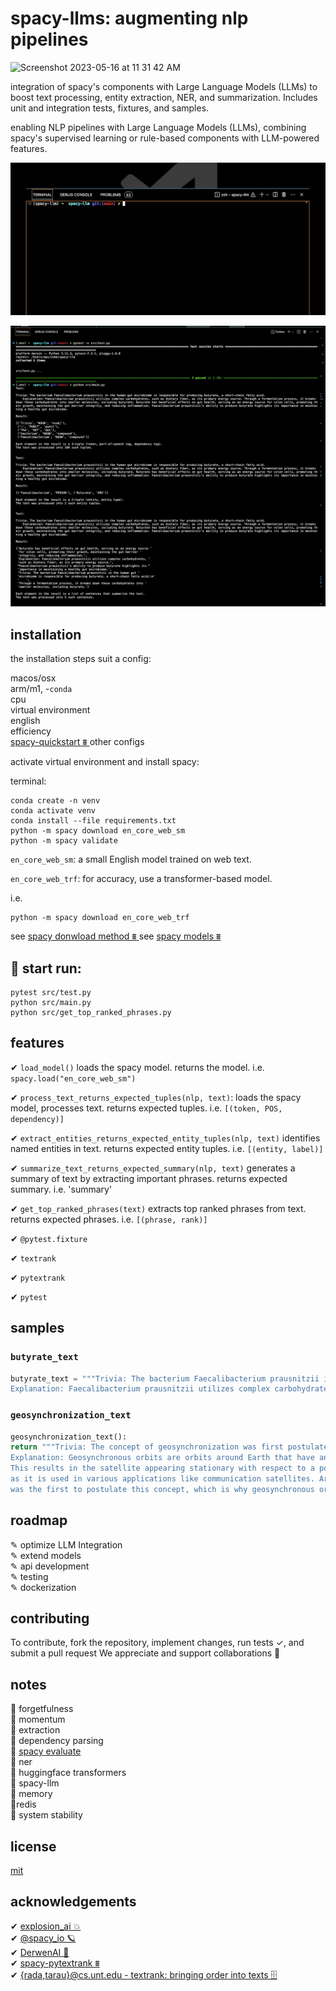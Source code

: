 # spacy-llms: augmenting nlp pipelines

<img width="514" alt="Screenshot 2023-05-16 at 11 31 42 AM" src="https://github.com/patmejia/spacy-llm/assets/92187562/af4ce21a-e872-4f5f-9d1b-cc464d812157">

integration of spacy's components with Large Language Models (LLMs) to boost text processing, entity extraction, NER, and summarization. Includes unit and integration tests, fixtures, and samples.

enabling NLP pipelines with Large Language Models (LLMs), combining spacy's supervised learning or rule-based components with LLM-powered features.

![process_text_foo](docs/process_text.gif)

![console-output](docs/console_screenshoot.png)

## installation

the installation steps suit a config:

macos/osx</br>
arm/m1, -`conda`</br>
cpu</br>
virtual environment</br>
english</br>
efficiency</br>
[spacy-quickstart ⩩ ](https://spacy.io/usage#quickstart) other configs

activate virtual environment and install spacy:

terminal:

```shell
conda create -n venv
conda activate venv
conda install --file requirements.txt
python -m spacy download en_core_web_sm
python -m spacy validate
```

`en_core_web_sm`: a small English model trained on web text.

`en_core_web_trf`: for accuracy, use a transformer-based model.

i.e.

```shell
python -m spacy download en_core_web_trf
```
see [spacy donwload method ⩩ ](https://spacy.io/api/cli#download)
see [spacy models ⩩ ](https://spacy.io/models/en#en_core_web_sm)

## 🏁 start run:

```shell
pytest src/test.py
python src/main.py
python src/get_top_ranked_phrases.py
```

## features

✔︎ `load_model()` loads the spacy model. returns the model. i.e. `spacy.load("en_core_web_sm")`

✔︎ `process_text_returns_expected_tuples(nlp, text)`: loads the spacy model, processes text. returns expected tuples. i.e. `[(token, POS, dependency)]`

✔︎ `extract_entities_returns_expected_entity_tuples(nlp, text)` identifies named entities in text. returns expected entity tuples. i.e. `[(entity, label)]`

✔︎ `summarize_text_returns_expected_summary(nlp, text)` generates a summary of text by extracting important phrases. returns expected summary. i.e. 'summary'

✔︎ `get_top_ranked_phrases(text)` extracts top ranked phrases from text. returns expected phrases. i.e. `[(phrase, rank)]`

✔︎ `@pytest.fixture`

✔︎ `textrank`

✔︎ `pytextrank`

✔︎ `pytest`

## samples

### `butyrate_text`

```python
butyrate_text = """Trivia: The bacterium Faecalibacterium prausnitzii in the human gut microbiome is responsible for producing butyrate, a short-chain fatty acid.
Explanation: Faecalibacterium prausnitzii utilizes complex carbohydrates, such as dietary fiber, as its primary energy source. Through a fermentation process, it breaks down these carbohydrates into smaller molecules, including butyrate. Butyrate has beneficial effects on gut health, serving as an energy source for colon cells, promoting their growth, maintaining the gut barrier integrity, and reducing inflammation. Faecalibacterium prausnitzii's ability to produce butyrate highlights its importance in maintaining a healthy gut microbiome."""
```

### `geosynchronization_text`

```python
geosynchronization_text():
return """Trivia: The concept of geosynchronization was first postulated by Arthur C. Clarke.
Explanation: Geosynchronous orbits are orbits around Earth that have an orbital period matching Earth's rotation period.
This results in the satellite appearing stationary with respect to a point on Earth's surface. This concept is crucial in space physics and geodesy,
as it is used in various applications like communication satellites. Arthur C. Clarke, a British science fiction writer,
was the first to postulate this concept, which is why geosynchronous orbits are sometimes referred to as Clarke orbits."""
```

## roadmap

✎ optimize LLM Integration </br>
✎ extend models </br>
✎ api development </br>
✎ testing </br>
✎ dockerization </br>

## contributing

To contribute, fork the repository, implement changes, run tests ✓, and submit a pull request We appreciate and support collaborations 🤝

## notes

💭 forgetfulness</br>
💭 momentum</br>
💭 extraction</br>
💭 dependency parsing </br>
💭 [spacy evaluate](https://spacy.io/api/cli#evaluate)</br>
💭 ner</br>
🤗 huggingface transformers</br>
🦙 spacy-llm  
💭 memory</br>
💭redis</br>
💭 system stability</br>

## license

[mit](https://choosealicense.com/licenses/mit/)

## acknowledgements

✔︎ [explosion_ai 💥](https://github.com/explosion)</br>
✔︎ [@spacy_io 🪐](https://github.com/explosion/spacy-llm)</br>
✔︎ [DerwenAI 🌲](https://github.com/DerwenAI)</br>
✔︎ [spacy-pytextrank ⩩ ](https://spacy.io/universe/project/spacy-pytextrank)</br>
✔︎ [{rada,tarau}@cs.unt.edu - textrank: bringing order into texts 🗄️](https://web.eecs.umich.edu/~mihalcea/papers/mihalcea.emnlp04.pdf)</br>
